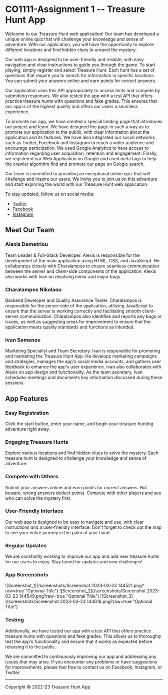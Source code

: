 # CO1111-Assignment 1 -- Treasure Hunt App

Welcome to our Treasure Hunt web application! Our team has developed a unique online quiz that will challenge
your knowledge and sense of adventure. With our application, you will have the opportunity to explore different
locations and find hidden clues to unravel the mystery.

Our web app is designed to be user-friendly and reliable, with easy navigation and clear instructions to guide
you through the game. To start playing, simply register and select Treasure Hunt. Each hunt has a set of questions
that require you to search for information in specific locations. You can submit your answers online and earn points
for correct answers.

Our application uses this API appropriately to access hints and compete by submitting responses. We also tested
the app with a test API that offers practice treasure hunts with questions and fake grades. This ensures that our
app is of the highest quality and offers our users a seamless experience.

To promote our app, we have created a special landing page that introduces our project and team. We have designed
the page in such a way as to promote our application to the public, with clear information about the application
and its features. We have also integrated our social networks such as Twitter, Facebook and Instagram to reach a wider audience
and encourage participation. We used Google Analytics to have access to information regarding user acquisition,
retention and engagement. Finally, we registered our Web Application on Google and used meta tags to help the crawler
algorithm find and promote our page on Google search.

Our team is committed to providing an exceptional online quiz that will challenge and inspire our users. We invite
you to join us on this adventure and start exploring the world with our Treasure Hunt web application.

To stay updated, follow us on social media:
- [Twitter](https://twitter.com/ACI_Group1)
- [Facebook](https://www.facebook.com/profile.php?id=100090303857547)
- [Instagram](https://z-p4.www.instagram.com/aci.team.group1/?hl=en-gb)

## Meet Our Team

### Alexis Demetriou
Team Leader & Full-Stack Developer. Alexis is responsible for the development of the main application
using HTML, CSS, and JavaScript. He collaborates closely with Charalampos to ensure seamless communication between the
server and client-side components of the application. Alexis also works with Ivan on resolving minor and major bugs.

### Charalampos Nikolaou
Backend Developer and Quality Assurance Tester. Charalampos is responsible for the server-side
of the application, utilizing JavaScript to ensure that the server is working correctly and facilitating smooth
client-server communication. Charalampos also identifies and reports any bugs or issues, as well as suggesting areas
for improvement to ensure that the application meets quality standards and functions as intended.

### Ivan Semenov
Marketing Specialist and Team Secretary. Ivan is responsible for promoting and marketing the
Treasure Hunt App. He develops marketing campaigns and strategies, manages the app's social media accounts, and gathers
user feedback to enhance the app's user experience. Ivan also collaborates with Alexis on app design and functionality.
As the team secretary, Ivan schedules meetings and documents key information discussed during these sessions.

## App Features

### Easy Registration
Click the start button, enter your name, and begin your treasure hunting adventure right away.

### Engaging Treasure Hunts
Explore various locations and find hidden clues to solve the mystery.
Each treasure hunt is designed to challenge your knowledge and sense of adventure.

### Compete with Others
Submit your answers online and earn points for correct answers. But beware, wrong answers deduct points.
Compete with other players and see who can solve the mystery first.

### User-Friendly Interface
Our web app is designed to be easy to navigate and use, with clear instructions and a user-friendly interface.
Don't forget to check out the map to see your entire journey in the palm of your hand.

### Regular Updates
We are constantly working to improve our app and add new treasure hunts for our users to enjoy.
Stay tuned for updates and new challenges!

### App Screenshots

![Screenshot_1](/screenshots/Screenshot 2023-03-23 144521.png?raw=true "Optional Title")
![Screenshot_2](/screenshots/Screenshot 2023-03-23 144549.png?raw=true "Optional Title")
![Screenshot_3](/screenshots/Screenshot 2023-03-23 144618.png?raw=true "Optional Title")

### Testing
Additionally, we have tested our app with a test API that offers practice treasure hunts with questions and fake grades.
This allows us to thoroughly test the app's functionality and ensure that it works as expected before releasing it to the public.

We are committed to continuously improving our app and addressing any issues that may arise. If you encounter any
problems or have suggestions for improvements, please feel free to contact us on Facebook, Instagram, or Twitter.

_____________________________________
Copyright © 2022-23 Treasure Hunt App
